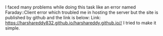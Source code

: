 I faced many problems while doing this task like an error named Faraday::Client error which troubled me in hosting the server but the site is published by github and the link is below:
Link: https://harshareddy832.github.io/harshareddy.github.io//
I tried to make it simple.
